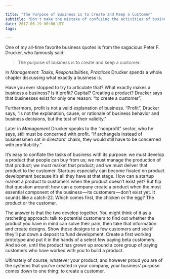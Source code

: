 ```yaml
---

title: "The Purpose of Business is to Create and Keep a Customer"
subtitle: "Don't make the mistake of confusing the activities of business with its purpose. "
date: 2017-06-19 00:00 UTC
tags: 

---
```


One of my all-time favorite business quotes is from the sagacious Peter F. Drucker, who famously said:

> The purpose of business is to create and keep a customer.

In _Management: Tasks, Responsibilities, Practices_ Drucker spends a whole chapter discussing what exactly a business is.

Have you ever stopped to try to articulate that? What exactly makes a business a business? Is it profit? Capital? Creating a product? Drucker says that businesses exist for only one reason: “to create a customer”.

Furthermore, profit is not a valid explanation of business. “Profit”, Drucker says, “is not the explanation, cause, or rationale of business behavior and business decisions, but the test of their validity."

Later in _Management_ Drucker speaks to the “nonprofit” sector, who he says, still must be concerned with profit. “If archangels instead of businessmen sat in directors’ chairs, they would still have to be concerned with profitability.”

It’s easy to conflate the tasks of business with its purpose: we must develop a product that people can buy from us; we must manage the production of that product; we must market that product; and we must deliver that product to the customer. Startups especially can become fixated on product development because it’s all they have at that stage. How can a startup market a product to customers when the product doesn’t exist yet? But flip that question around: how can a company create a product when the most essential component of the business — its customers — don’t exist yet. It sounds like a catch-22\. Which comes first, the chicken or the egg? The product or the customer.

The answer is that the two develop together. You might think of it as a ratcheting approach: talk to potential customers to find out whether the product you have in mind can solve their pain, then take that information and create designs. Show those designs to a few customers and see if they’ll put down a deposit to fund development. Create a first working prototype and put it in the hands of a select few paying beta customers. And so on, until the product has grown up around a core group of paying customers who have worked with you to build a product.

Ultimately of course, whatever your product, and however proud you are of the systems that you’ve created in your company, your business’ purpose comes down to one thing: to create a customer.


